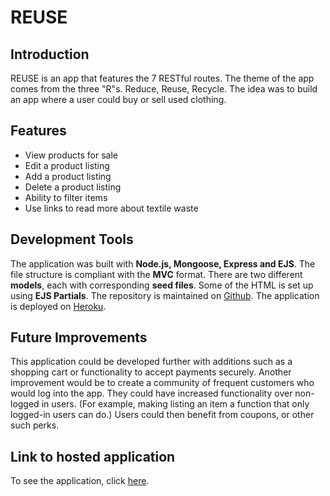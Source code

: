 # REUSE

## Introduction
REUSE is an app that features the 7 RESTful routes.  The theme of the app comes from the three "R"s. Reduce, Reuse, Recycle. The idea was to build an app where a user could buy or sell used clothing.

## Features
+ View products for sale
+ Edit a product listing
+ Add a product listing
+ Delete a product listing
+ Ability to filter items
+ Use links to read more about textile waste

## Development Tools
The application was built with **Node.js, Mongoose, Express and EJS**. The file structure is compliant with the **MVC** format. There are two different **models**, each with corresponding **seed files**. Some of the HTML is set up using **EJS Partials**. The repository is maintained on [Github](https://github.com/lmellon/CRUD-app). The application is deployed on [Heroku](https://crud-app-ecommerce.herokuapp.com/).

## Future Improvements
This application could be developed further with additions such as a shopping cart or functionality to accept payments securely. Another improvement would be to create a community of frequent customers who would log into the app. They could have increased functionality over non-logged in users. (For example, making listing an item a function that only logged-in users can do.)  Users could then benefit from coupons, or other such perks.

## Link to hosted application
To see the application, click [here](https://crud-app-ecommerce.herokuapp.com/).
